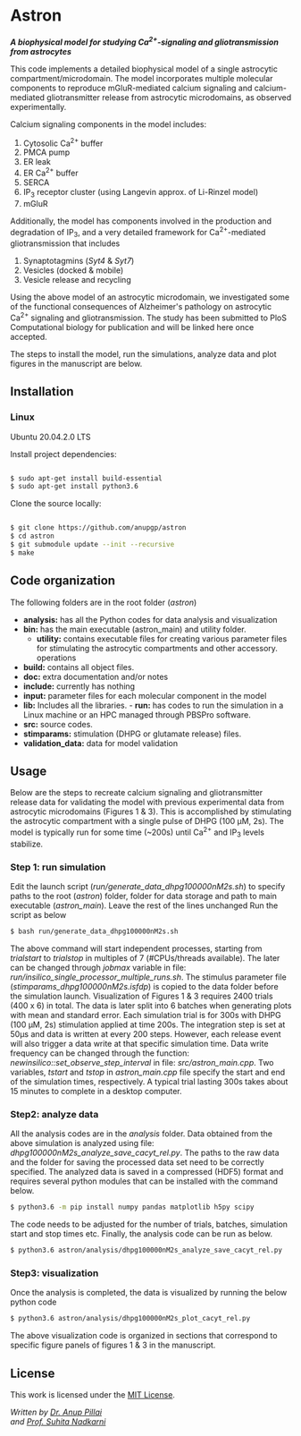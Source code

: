  # Astron                                                                                                                                                                                                                                                                                     
 ***A biophysical model for studying Ca<sup>2+</sup>-signaling and gliotransmission from astrocytes***

This code implements a detailed biophysical model of a single astrocytic compartment/microdomain. The model incorporates multiple molecular components to reproduce mGluR-mediated calcium signaling and calcium-mediated gliotransmitter release from astrocytic microdomains, as observed experimentally. 

Calcium signaling components in the model includes:

 1. Cytosolic Ca<sup>2+</sup> buffer
 2. PMCA pump
 3. ER leak
 4. ER Ca<sup>2+</sup> buffer
 5. SERCA
 6. IP<sub>3</sub> receptor cluster (using Langevin approx. of Li-Rinzel model)
 7. mGluR

Additionally, the model has components involved in the production and degradation of IP<sub>3</sub>, and a very detailed framework for Ca<sup>2+</sup>-mediated gliotransmission that includes
 
 1. Synaptotagmins (*Syt4* & *Syt7*)
 2. Vesicles (docked & mobile)
 3. Vesicle release and recycling  
 
Using the above model of an astrocytic microdomain, we investigated some of the functional consequences of Alzheimer's pathology on astrocytic Ca<sup>2+</sup> signaling and gliotransmission. The study has been submitted to PloS Computational biology for publication and will be linked here once accepted.

The steps to install the model, run the simulations, analyze data and plot figures in the manuscript are below.

## Installation    

### Linux

Ubuntu 20.04.2.0 LTS

Install project dependencies:    
``` bash

$ sudo apt-get install build-essential
$ sudo apt-get install python3.6
```                                                                                                                                                        
Clone the source locally:                                                                                                                                 
                                                                                                                                                           
```bash

$ git clone https://github.com/anupgp/astron
$ cd astron
$ git submodule update --init --recursive
$ make                                                  
```                                                 
## Code organization
The following folders are in the root folder (*astron*)

 - **analysis:** has all the Python codes for data analysis and visualization
  - **bin:** has the main executable (astron_main) and utility folder.
    - **utility:** contains executable files for creating various parameter files for stimulating the astrocytic compartments and other accessory.
   operations
   - **build:** contains all object files.
   - **doc:** extra documentation and/or notes  
   - **include:** currently has nothing 
   - **input:** parameter files for each molecular component in the model  
   - **lib:** Includes all the libraries.
    - **run:** has codes to run the simulation in a Linux machine or an HPC managed through PBSPro software.
   - **src:** source codes.
   -  **stimparams:** stimulation (DHPG or glutamate release) files.
   - **validation_data:** data for model validation

## Usage
Below are the steps to recreate calcium signaling and gliotransmitter release data for validating the model with previous experimental data from astrocytic microdomains (Figures 1 & 3). This is accomplished by stimulating the astrocytic compartment with a single pulse of DHPG (100 μM, 2s). The model is typically run for some time (~200s) until Ca<sup>2+</sup> and IP<sub>3</sub> levels stabilize. 

### Step 1: run simulation   
Edit the launch script (*run/generate_data_dhpg100000nM2s.sh*) to specify paths to the root (*astron*) folder, folder for data storage and path to main executable (*astron_main*).
Leave the rest of the lines unchanged
Run the script as below
```bash
$ bash run/generate_data_dhpg100000nM2s.sh
```
The above command will start independent processes, starting from *trialstart* to *trialstop* in multiples of 7 (#CPUs/threads available). The later can be changed through *jobmax* variable in file: *run/insilico_single_processor_multiple_runs.sh*. The stimulus parameter file (*stimparams_dhpg100000nM2s.isfdp*) is copied to the data folder before the simulation launch. Visualization of Figures 1 & 3 requires 2400 trials (400 x 6) in total. The data is later split into 6 batches when generating plots with mean and standard error. Each simulation trial is for 300s with DHPG (100 μM, 2s) stimulation applied at time 200s. The integration step is set at 50μs and data is written at every 200 steps. However, each release event will also trigger a data write at that specific simulation time. Data write frequency can be changed through the function: *newinsilico::set_observe_step_interval* in file: *src/astron_main.cpp*. Two variables, *tstart* and *tstop* in *astron_main.cpp* file specify the start and end of the simulation times, respectively. A typical trial lasting 300s takes about 15 minutes to complete in a desktop computer. 

### Step2: analyze data
All the analysis codes are in the *analysis* folder. Data obtained from the above simulation is analyzed using file: *dhpg100000nM2s_analyze_save_cacyt_rel.py*. The paths to the raw data and the folder for saving the processed data set need to be correctly specified. The analyzed data is saved in a compressed (HDF5) format and requires several python modules that can be installed with the command below.
```bash
$ python3.6 -m pip install numpy pandas matplotlib h5py scipy 
```
The code needs to be adjusted for the number of trials, batches, simulation start and stop times etc. Finally, the analysis code can be run as below.
```bash
$ python3.6 astron/analysis/dhpg100000nM2s_analyze_save_cacyt_rel.py
```
### Step3: visualization
Once the analysis is completed, the data is visualized by running the below python code
```bash
$ python3.6 astron/analysis/dhpg100000nM2s_plot_cacyt_rel.py
```
The above visualization code is organized in sections that correspond to specific figure panels of figures 1 & 3 in the manuscript.

## License

This work is licensed under the [MIT License](https://opensource.org/licenses/MIT).

<address>

Written by <a href="mailto:anupgpillai@gmail.com">Dr. Anup Pillai</a><br> and <a href="mailto:suhita@iiserpune.ac.in"> Prof. Suhita Nadkarni</a><br>